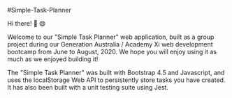 #Simple-Task-Planner

Hi there! :wave: :smile:

Welcome to our "Simple Task Planner" web application, built as a group project during our Generation Australia / Academy Xi web development bootcamp from June to August, 2020. We hope you will enjoy using it as much as we enjoyed building it!

The "Simple Task Planner" was built with Bootstrap 4.5 and Javascript, and uses the localStorage Web API to persistently store tasks you have created. It has also been built with a unit testing suite using Jest.
